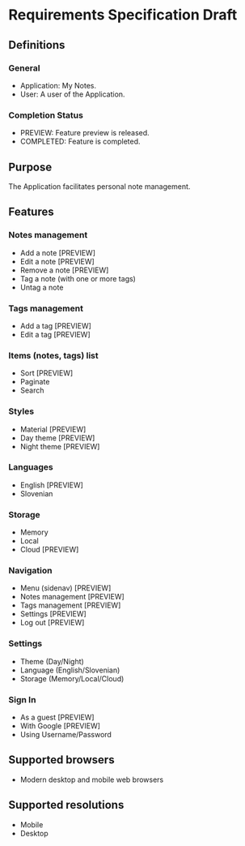 # Requirements Specification Draft


## Definitions

### General
 - Application: My Notes.
 - User: A user of the Application.

### Completion Status
 - PREVIEW: Feature preview is released.
 - COMPLETED: Feature is completed.



## Purpose

The Application facilitates personal note management.



## Features

### Notes management
 - Add a note [PREVIEW]
 - Edit a note [PREVIEW]
 - Remove a note [PREVIEW]
 - Tag a note (with one or more tags)
 - Untag a note

### Tags management
 - Add a tag [PREVIEW]
 - Edit a tag [PREVIEW]

### Items (notes, tags) list
  - Sort [PREVIEW]
  - Paginate
  - Search

### Styles
 - Material [PREVIEW]
 - Day theme [PREVIEW]
 - Night theme [PREVIEW]

### Languages
 - English [PREVIEW]
 - Slovenian

### Storage
 - Memory
 - Local
 - Cloud [PREVIEW]

### Navigation
 - Menu (sidenav) [PREVIEW]
 - Notes management [PREVIEW]
 - Tags management [PREVIEW]
 - Settings [PREVIEW]
 - Log out [PREVIEW]

### Settings
 - Theme (Day/Night)
 - Language (English/Slovenian)
 - Storage (Memory/Local/Cloud)

### Sign In
  - As a guest [PREVIEW]
  - With Google [PREVIEW]
  - Using Username/Password



## Supported browsers
 - Modern desktop and mobile web browsers



## Supported resolutions
 - Mobile
 - Desktop

